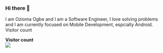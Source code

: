 ### Hi there 👋
I am Ozioma Ogbe and I am a Software Engineer, I love solving problems and I am currently focused on Mobile Development, espcially Android.
Visitor count
<p align="left"> 
  <b>Visitor count</b><br>
  <img src="https://profile-counter.glitch.me/Ezike/count.svg" />
</p>

<!--
**Oziomajnr/Oziomajnr** is a ✨ _special_ ✨ repository because its `README.md` (this file) appears on your GitHub profile.

